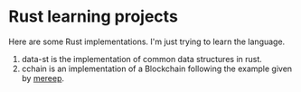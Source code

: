 # Rust learning projects

Here are some Rust implementations. I'm just trying to learn the language.

1. data-st is the implementation of common data structures in rust.
2. cchain is an implementation of a Blockchain following the example given by [mereep](https://hackernoon.com/rusty-chains-a-basic-blockchain-implementation-written-in-pure-rust-gk2m3uri).
